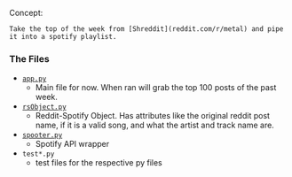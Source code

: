 Concept:

    Take the top of the week from [Shreddit](reddit.com/r/metal) and pipe it into a spotify playlist.

### The Files
* [`app.py`](app.py)
    * Main file for now. When ran will grab the top 100 posts of the past week.
* [`rsObject.py`](rsObject.py)
    * Reddit-Spotify Object. Has attributes like the original reddit post name, if it is a valid song, and what the artist and track name are.
* [`spooter.py`](spooter.py)
    * Spotify API wrapper
* `test*.py`
    * test files for the respective py files